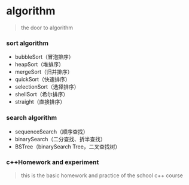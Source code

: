 # algorithm
> the door to algorithm
### sort algorithm
- bubbleSort（冒泡排序）
- heapSort（堆排序）
- mergeSort（归并排序）
- quickSort（快速排序）
- selectionSort（选择排序）
- shellSort（希尔排序）
- straight（直接排序）
### search algorithm
- sequenceSearch（顺序查找）
- binarySearch（二分查找、折半查找）
- BSTree（binarySearch Tree，二叉查找树）
### c++Homework and experiment
> this is the basic homework and practice of the school c++ course
